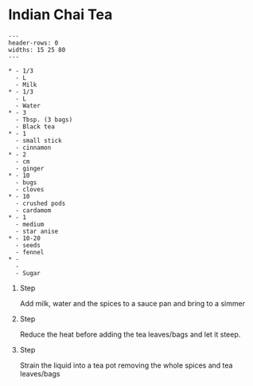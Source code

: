 # Indian Chai Tea

```{list-table}
---
header-rows: 0
widths: 15 25 80
---

* - 1/3
  - L
  - Milk
* - 1/3
  - L
  - Water
* - 3
  - Tbsp. (3 bags)
  - Black tea
* - 1
  - small stick
  - cinnamon
* - 2
  - cm
  - ginger
* - 10
  - bugs
  - cloves
* - 10
  - crushed pods
  - cardamom
* - 1
  - medium
  - star anise
* - 10-20
  - seeds
  - fennel
* -
  -
  - Sugar
```

1. Step

    Add milk, water and the spices to a sauce pan and bring to a simmer

1. Step

    Reduce the heat before adding the tea leaves/bags and let it steep.

1. Step

    Strain the liquid into a tea pot removing the whole spices and tea leaves/bags

